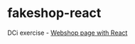 # fakeshop-react
DCi exercise - [Webshop page with React](https://in-roma.github.io/fakeshop-react/)
